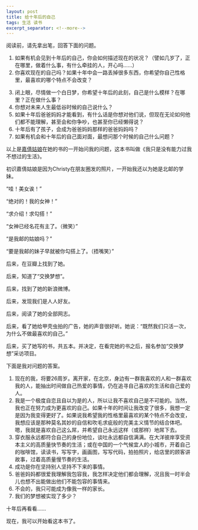 ```yaml
---
layout: post
title: 给十年后的自己
tags: 生活 读书
excerpt_separator: <!--more-->
---
```


阅读前，请先拿出笔，回答下面的问题。

1. 如果有机会见到十年后的自己，你会如何描述现在的状况？（譬如几岁了，正在哪里，做着什么事，有什么牵挂的人，开心吗……）
2. 你喜欢现在的自己吗？如果十年中会一路丢掉很多东西，你希望你自己性格里，最喜欢的哪个特点不会改变？
<!--more-->
3. 闭上眼，尽情做一个白日梦，你希望十年后的此刻，自己是什么模样？在哪里？正在做什么事？
4. 你想对未来人生最低谷时候的自己说什么？
5. 如果十年后爸爸妈妈才能看到，有什么话是你想对他们说，但现在无论如何他们都不能理解，甚至会和你争吵，也甚至你已经懒得说？
6. 十年后有了孩子，会成为爸爸妈妈那样的爸爸妈妈吗？
7. 如果有机会和十年后的自己面对面，最想问那个时候的自己什么问题？

以上是[嘉倩姑娘](http://weibo.com/mejiaqian)在她的书的一开始问我的问题，这本书叫做《我只是没有能力过我不想过的生活》。

初识嘉倩姑娘是因为Christy在朋友圈发的照片，一开始我还以为她是北邮的学妹。

“哇！美女诶！”

“绝对的！我的女神！”

“求介绍！求勾搭！”

“女神已经名花有主了。（微笑）”

“是我邮的姑娘吗？”

“要是我邮的妹子早就被你勾搭上了。（捂嘴笑）”

后来，在豆瓣上找到了她。

后来，知道了“交换梦想”。

后来，找到了她的新浪微博。

后来，发现我们是人人好友。

后来，阅读了她的全部网志。

后来，看了她给甲壳虫拍的广告，她的声音很好听。她说：“既然我们只活一次，为什么不做最喜欢的自己。”

后来，买了她写的书，共五本。并决定，在看完她的书之后，报名参加“交换梦想”采访项目。

下面是我对问题的答案。

1. 现在的我，将要26周岁。离开家，在北京，身边有一群我喜欢的人和一群喜欢我的人，能抽出时间做自己热爱的事情，仍在追寻自己喜欢的生活和自己爱的人。
2. 我是一个极度自恋且自以为是的人，所以让我不喜欢自己是不可能的。当然，我也正在努力成为更喜欢的自己。如果十年的时间让我改变了很多，我想一定是因为我变得更好了。如果说我希望我的性格里最喜欢的某个特点不会改变，我想应该是那种莫名其妙的自信和吹毛求疵般的完美主义情节的结合体吧。嗯，我就是喜欢自己这么屌，并希望自己永远这样（或那样）地屌下去。
3. 穿衣服永远都符合自己的身份地位，谈吐永远都自信满满。在大洋彼岸享受资本主义的高质量快节奏的生活；或在中国的一个气候宜人的小城市，开着自己的咖啡馆，读读书，写写字，画画图，写写代码，拍拍照片，给店里的顾客讲故事，过着高质量慢节奏的生活。
4. 成功是你在坚持别人坚持不下来的事情。
5. 爸爸妈妈都很爱我理解我包容我，我怎样决定他们都会理解，况且我一时半会儿也想不出能做出他们不能包容的事情来。
6. 不会的，我只可能成为像我一样的家长。
7. 我们的梦想被实现了多少？

十年后再看看……

现在，我可以开始看这本书了。